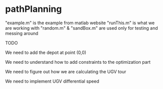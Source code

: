 # pathPlanning

"example.m" is the example from matlab website
"runThis.m" is what we are working with
"random.m" & "sandBox.m" are used only for testing and messing around

TODO

We need to add the depot at point (0,0)

We need to understand how to add constraints to the optimization part

We need to figure out how we are calculating the UGV tour

We need to implement UGV differential speed

